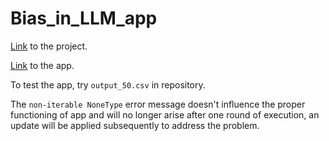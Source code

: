 # Bias_in_LLM_app

[Link](https://github.com/d-noe/DHAI_llms_political_conflicts/) to the project.

[Link](https://kepler1908-bias-in-llm-app-web-app-yl3f7d.streamlit.app/) to the app.

To test the app, try `output_50.csv` in repository.

The `non-iterable NoneType` error message doesn't influence the proper functioning of app and will no longer arise after one round of execution, an update will be applied subsequently to address the problem.
